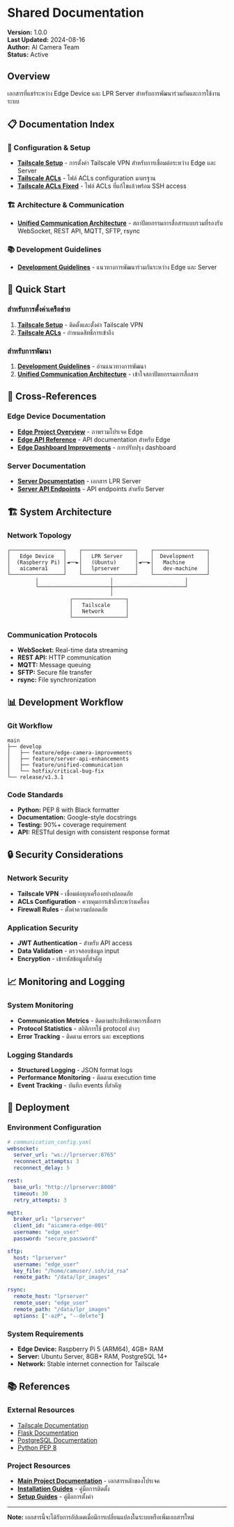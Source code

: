 # Shared Documentation

**Version:** 1.0.0  
**Last Updated:** 2024-08-16  
**Author:** AI Camera Team  
**Status:** Active

## Overview

เอกสารที่แชร์ระหว่าง Edge Device และ LPR Server สำหรับการพัฒนาร่วมกันและการใช้งานระบบ

## 📋 Documentation Index

### 🔧 Configuration & Setup
- **[Tailscale Setup](tailscale-setup.md)** - การตั้งค่า Tailscale VPN สำหรับการเชื่อมต่อระหว่าง Edge และ Server
- **[Tailscale ACLs](tailscale-acls.json)** - ไฟล์ ACLs configuration มาตรฐาน
- **[Tailscale ACLs Fixed](tailscale-acls-fixed.json)** - ไฟล์ ACLs ที่แก้ไขแล้วพร้อม SSH access

### 🏗️ Architecture & Communication
- **[Unified Communication Architecture](unified-communication-architecture.md)** - สถาปัตยกรรมการสื่อสารแบบรวมที่รองรับ WebSocket, REST API, MQTT, SFTP, rsync

### 📚 Development Guidelines
- **[Development Guidelines](development-guidelines.md)** - แนวทางการพัฒนาร่วมกันระหว่าง Edge และ Server

## 🎯 Quick Start

### สำหรับการตั้งค่าเครือข่าย
1. **[Tailscale Setup](tailscale-setup.md)** - ติดตั้งและตั้งค่า Tailscale VPN
2. **[Tailscale ACLs](tailscale-acls-fixed.json)** - กำหนดสิทธิ์การเข้าถึง

### สำหรับการพัฒนา
1. **[Development Guidelines](development-guidelines.md)** - อ่านแนวทางการพัฒนา
2. **[Unified Communication Architecture](unified-communication-architecture.md)** - เข้าใจสถาปัตยกรรมการสื่อสาร

## 🔗 Cross-References

### Edge Device Documentation
- **[Edge Project Overview](../edge/project-overview.md)** - ภาพรวมโปรเจค Edge
- **[Edge API Reference](../edge/api-reference.md)** - API documentation สำหรับ Edge
- **[Edge Dashboard Improvements](../edge/dashboard-improvements.md)** - การปรับปรุง dashboard

### Server Documentation
- **[Server Documentation](../server/README.md)** - เอกสาร LPR Server
- **[Server API Endpoints](../server/README.md#api-endpoints)** - API endpoints สำหรับ Server

## 🏗️ System Architecture

### Network Topology
```
┌─────────────────┐    ┌─────────────────┐    ┌─────────────────┐
│   Edge Device   │    │   LPR Server    │    │  Development    │
│  (Raspberry Pi) │◄──►│   (Ubuntu)      │◄──►│   Machine       │
│   aicamera1     │    │   lprserver     │    │   dev-machine   │
└─────────────────┘    └─────────────────┘    └─────────────────┘
         │                       │                       │
         └───────────────────────┼───────────────────────┘
                                 │
                    ┌─────────────────┐
                    │   Tailscale     │
                    │   Network       │
                    └─────────────────┘
```

### Communication Protocols
- **WebSocket:** Real-time data streaming
- **REST API:** HTTP communication
- **MQTT:** Message queuing
- **SFTP:** Secure file transfer
- **rsync:** File synchronization

## 📊 Development Workflow

### Git Workflow
```
main
├── develop
│   ├── feature/edge-camera-improvements
│   ├── feature/server-api-enhancements
│   ├── feature/unified-communication
│   └── hotfix/critical-bug-fix
└── release/v1.3.1
```

### Code Standards
- **Python:** PEP 8 with Black formatter
- **Documentation:** Google-style docstrings
- **Testing:** 90%+ coverage requirement
- **API:** RESTful design with consistent response format

## 🔒 Security Considerations

### Network Security
- **Tailscale VPN** - เชื่อมต่อทุกเครื่องอย่างปลอดภัย
- **ACLs Configuration** - ควบคุมการเข้าถึงระหว่างเครื่อง
- **Firewall Rules** - ตั้งค่าความปลอดภัย

### Application Security
- **JWT Authentication** - สำหรับ API access
- **Data Validation** - ตรวจสอบข้อมูล input
- **Encryption** - เข้ารหัสข้อมูลที่สำคัญ

## 📈 Monitoring and Logging

### System Monitoring
- **Communication Metrics** - ติดตามประสิทธิภาพการสื่อสาร
- **Protocol Statistics** - สถิติการใช้ protocol ต่างๆ
- **Error Tracking** - ติดตาม errors และ exceptions

### Logging Standards
- **Structured Logging** - JSON format logs
- **Performance Monitoring** - ติดตาม execution time
- **Event Tracking** - บันทึก events ที่สำคัญ

## 🚀 Deployment

### Environment Configuration
```yaml
# communication_config.yaml
websocket:
  server_url: "ws://lprserver:8765"
  reconnect_attempts: 3
  reconnect_delay: 5

rest:
  base_url: "http://lprserver:8000"
  timeout: 30
  retry_attempts: 3

mqtt:
  broker_url: "lprserver"
  client_id: "aicamera-edge-001"
  username: "edge_user"
  password: "secure_password"

sftp:
  host: "lprserver"
  username: "edge_user"
  key_file: "/home/camuser/.ssh/id_rsa"
  remote_path: "/data/lpr_images"

rsync:
  remote_host: "lprserver"
  remote_user: "edge_user"
  remote_path: "/data/lpr_images"
  options: ["-azP", "--delete"]
```

### System Requirements
- **Edge Device:** Raspberry Pi 5 (ARM64), 4GB+ RAM
- **Server:** Ubuntu Server, 8GB+ RAM, PostgreSQL 14+
- **Network:** Stable internet connection for Tailscale

## 📚 References

### External Resources
- [Tailscale Documentation](https://tailscale.com/kb/)
- [Flask Documentation](https://flask.palletsprojects.com/)
- [PostgreSQL Documentation](https://www.postgresql.org/docs/)
- [Python PEP 8](https://www.python.org/dev/peps/pep-0008/)

### Project Resources
- **[Main Project Documentation](../../../docs/README.md)** - เอกสารหลักของโปรเจค
- **[Installation Guides](../../../installation/)** - คู่มือการติดตั้ง
- **[Setup Guides](../../../setup/)** - คู่มือการตั้งค่า

---

**Note:** เอกสารนี้จะได้รับการอัปเดตเมื่อมีการเปลี่ยนแปลงในระบบหรือเพิ่มเอกสารใหม่
